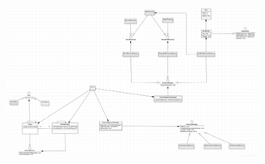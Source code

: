![Diagram](https://github.com/911-LucianGabriel-Bratu/DesignPatterns/blob/main/diagram.png?raw=true)
